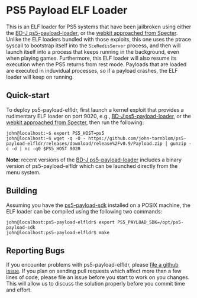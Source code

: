 # PS5 Payload ELF Loader
This is an ELF loader for PS5 systems that have been jailbroken using either the
[BD-J ps5-payload-loader][bdj], or the [webkit approached from Specter][webkit].
Unlike the ELF loaders bundled with those exploits, this one uses the ptrace
syscall to bootstrap itself into the `SceRedisServer` process, and then will
launch itself into a process that keeps running in the background, even when
playing games. Furthermore, this ELF loader will also resume its execution when
the PS5 returns from rest mode. Payloads that are loaded are executed in
induvidual processes, so if a payload crashes, the ELF loader will keep on
running.

## Quick-start
To deploy ps5-payload-elfldr, first launch a kernel exploit that provides
a rudimentary ELF loader on port 9020, e.g., [BD-J ps5-payload-loader][bdj],
or the [webkit approached from Specter][webkit], then run the following:
```console
john@localhost:~$ export PS5_HOST=ps5
john@localhost:~$ wget -q -O - https://github.com/john-tornblom/ps5-payload-elfldr/releases/download/release%2Fv0.9/Payload.zip | gunzip -c -d | nc -q0 $PS5_HOST 9020
```
**Note**: recent versions of the [BD-J ps5-payload-loader][bdj] includes a
binary version of ps5-payload-elfldr which can be launched directly from the
menu system.

## Building
Assuming you have the [ps5-payload-sdk][sdk] installed on a POSIX machine,
the ELF loader can be compiled using the following two commands:

```console
john@localhost:ps5-payload-elfldr$ export PS5_PAYLOAD_SDK=/opt/ps5-payload-sdk
john@localhost:ps5-payload-elfldr$ make
```

## Reporting Bugs
If you encounter problems with ps5-payload-elfldr, please [file a github issue][issues].
If you plan on sending pull requests which affect more than a few lines of code,
please file an issue before you start to work on you changes. This will allow us
to discuss the solution properly before you commit time and effort.

[bdj]: https://github.com/john-tornblom/bdj-sdk/tree/master/samples/ps5-payload-loader
[sdk]: https://github.com/john-tornblom/ps5-payload-sdk
[webkit]: https://github.com/Cryptogenic/PS5-IPV6-Kernel-Exploit
[issues]: https://github.com/john-tornblom/ps5-payload-elfldr/issues/new
